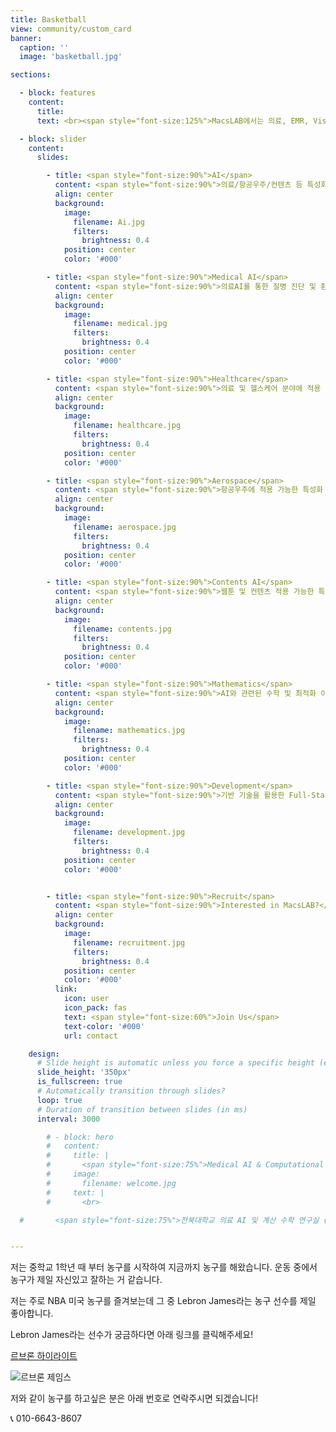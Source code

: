 ```yaml
---
title: Basketball
view: community/custom_card
banner:
  caption: ''
  image: 'basketball.jpg'

sections:

  - block: features
    content:
      title:
      text: <br><span style="font-size:125%">MacsLAB에서는 의료, EMR, Vision, 항공, 국방 등 여러 분야에 AI 및 딥러닝을 활용한 연구를 수행하고 있으며, 의료 수학 및 AI 기반 연구도 함께 수행하고 있습니다. 뿐만 아니라, 풀스택 개발 및 AI를 활용한 어플리케이션 개발 등 Development & Deploy하는 실용적인 분야에도 집중하고 있습니다.</span>

  - block: slider
    content:
      slides:

        - title: <span style="font-size:90%">AI</span>
          content: <span style="font-size:90%">의료/항공우주/컨텐츠 등 특성화 분야에 적용 가능한 AI 기술 개발<span style="font-size:90%">
          align: center
          background:
            image:
              filename: Ai.jpg
              filters:
                brightness: 0.4
            position: center
            color: '#000'

        - title: <span style="font-size:90%">Medical AI</span>
          content: <span style="font-size:90%">의료AI를 통한 질병 진단 및 환경 개선</span>
          align: center
          background:
            image:
              filename: medical.jpg
              filters:
                brightness: 0.4
            position: center
            color: '#000'

        - title: <span style="font-size:90%">Healthcare</span>
          content: <span style="font-size:90%">의료 및 헬스케어 분야에 적용 가능한 AI 기술 개발</span>
          align: center
          background:
            image:
              filename: healthcare.jpg
              filters:
                brightness: 0.4
            position: center
            color: '#000'

        - title: <span style="font-size:90%">Aerospace</span>
          content: <span style="font-size:90%">항공우주에 적용 가능한 특성화 AI 기술 개발</span>
          align: center
          background:
            image:
              filename: aerospace.jpg
              filters:
                brightness: 0.4
            position: center
            color: '#000'

        - title: <span style="font-size:90%">Contents AI</span>
          content: <span style="font-size:90%">웹툰 및 컨텐츠 적용 가능한 특성화 AI 기술 개발</span>
          align: center
          background:
            image:
              filename: contents.jpg
              filters:
                brightness: 0.4
            position: center
            color: '#000'

        - title: <span style="font-size:90%">Mathematics</span>
          content: <span style="font-size:90%">AI와 관련된 수학 및 최적화 이론 연구</span>
          align: center
          background:
            image:
              filename: mathematics.jpg
              filters:
                brightness: 0.4
            position: center
            color: '#000'

        - title: <span style="font-size:90%">Development</span>
          content: <span style="font-size:90%">기반 기술을 활용한 Full-Stack 어플리케이션 개발</span>
          align: center
          background:
            image:
              filename: development.jpg
              filters:
                brightness: 0.4
            position: center
            color: '#000'


        - title: <span style="font-size:90%">Recruit</span>
          content: <span style="font-size:90%">Interested in MacsLAB?</span>
          align: center
          background:
            image:
              filename: recruitment.jpg
              filters:
                brightness: 0.4
            position: center
            color: '#000'
          link:
            icon: user
            icon_pack: fas
            text: <span style="font-size:60%">Join Us</span>
            text-color: '#000'
            url: contact

    design:
      # Slide height is automatic unless you force a specific height (e.g. '400px')
      slide_height: '350px'
      is_fullscreen: true
      # Automatically transition through slides?
      loop: true
      # Duration of transition between slides (in ms)
      interval: 3000

        # - block: hero
        #   content:
        #     title: |
        #       <span style="font-size:75%">Medical AI & Computational Science (MACS) Lab</span>
        #     image:
        #       filename: welcome.jpg
        #     text: |
        #       <br>

  #       <span style="font-size:75%">전북대학교 의료 AI 및 계산 수학 연구실 (MACS Lab) 홈페이지에 오신 것을 환영합니다. MACS에서는 의료, 항공, 국방 분야에 AI 및 딥러닝을 활용한 연구를 수행하고 있으며, 의료 수학 및 AI 기반 연구도 함께 수행하고 있습니다. 뿐만 아니라, 풀스택 개발 및 AI를 활용한 어플리케이션 개발 등 Development & Deploy하는 실용적인 분야에도 집중하고 있습니다.</span>


---
```


저는 중학교 1학년 때 부터 농구를 시작하여 지금까지 농구를 해왔습니다. 운동 중에서
농구가 제일 자신있고 잘하는 거 같습니다.

저는 주로 NBA 미국 농구를 즐겨보는데 그 중 Lebron James라는 농구 선수를 제일 좋아합니다.

Lebron James라는 선수가 궁금하다면 아래 링크를 클릭해주세요!

[르브론 하이라이트](https://www.youtube.com/watch?v=mUyzyIgzVpI&ab_channel=NBA)

![르브론 제임스](/images/lebron.jpg)

저와 같이 농구를 하고싶은 분은 아래 번호로 연락주시면 되겠습니다!

📞 010-6643-8607
